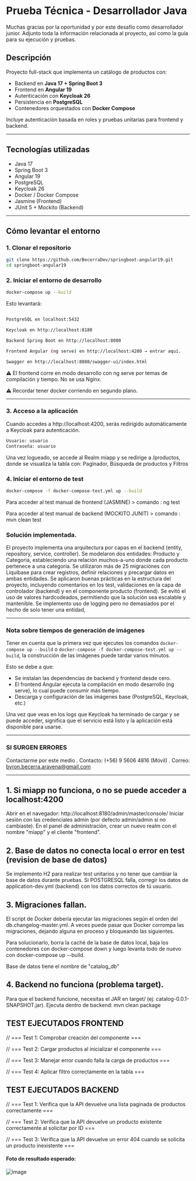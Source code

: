 # Prueba Técnica - Desarrollador Java

Muchas gracias por la oportunidad y por este desafío como desarrollador junior. Adjunto toda la información relacionada al proyecto, así como la guía para su ejecución y pruebas.

## Descripción

Proyecto full-stack que implementa un catálogo de productos con:

- Backend en **Java 17 + Spring Boot 3**  
- Frontend en **Angular 19**  
- Autenticación con **Keycloak 26**  
- Persistencia en **PostgreSQL**  
- Contenedores orquestados con **Docker Compose**  

Incluye autenticación basada en roles y pruebas unitarias para frontend y backend.

---

## Tecnologías utilizadas

- Java 17  
- Spring Boot 3  
- Angular 19  
- PostgreSQL  
- Keycloak 26  
- Docker / Docker Compose  
- Jasmine (Frontend)  
- JUnit 5 + Mockito (Backend)  

---

## Cómo levantar el entorno

### 1. Clonar el repositorio

```bash
git clone https://github.com/BecerraDev/springboot-angular19.git
cd springboot-angular19
```

### 2. Iniciar el entorno de desarrollo
```bash
docker-compose up --build
```
Esto levantará: 

```bash

PostgreSQL en localhost:5432

Keycloak en http://localhost:8180

Backend Spring Boot en http://localhost:8080

Frontend Angular (ng serve) en http://localhost:4200 → entrar aquí.

Swagger en http://localhost:8080/swagger-ui/index.html

```

⚠️ El frontend corre en modo desarrollo con ng serve por temas de compilación y tiempo. No se usa Nginx. 

⚠️ Recordar tener docker corriendo en segundo plano.


---

### 3. Acceso a la aplicación

Cuando accedes a http://localhost:4200, serás redirigido automáticamente a Keycloak para autenticación.

```bash
Usuario: usuario
Contraseña: usuario
```

Una vez logueado, se accede al Realm miapp y se redirige a /productos, donde se visualiza la tabla con: Paginador, Búsqueda de productos y Filtros


### 4. Iniciar el entorno de test
```bash
docker-compose -f docker-compose-test.yml up --build
```
Para acceder al test manual de frontend (JASMINE) > comando : ng test

Para acceder al test manual de backend (MOCKITO JUNIT) > comando : mvn clean test

### Solución implementada.

El proyecto implementa una arquitectura por capas en el backend (entity, repository, service, controller). Se modelaron dos entidades: Producto y Categoria, estableciendo una relación muchos-a-uno donde cada producto pertenece a una categoría. Se utilizaron más de 25 migraciones con Liquibase para crear registros, definir relaciones y precargar datos en ambas entidades. Se aplicaron buenas prácticas en la estructura del proyecto, incluyendo comentarios en los test, validaciones en la capa de controlador (backend) y en el componente producto (frontend). Se evitó el uso de valores hardcodeados, permitiendo que la solución sea escalable y mantenible. Se implemento uso de logging pero no demasiados por el hecho de solo tener una entidad, 




---

### Nota sobre tiempos de generación de imágenes

Tener en cuenta que la primera vez que ejecutes los comandos `docker-compose up --build` o `docker-compose -f docker-compose-test.yml up --build`, la construcción de las imágenes puede tardar varios minutos. 

Esto se debe a que:

- Se instalan las dependencias de backend y frontend desde cero.
- El frontend Angular ejecuta la compilación en modo desarrollo (ng serve), lo cual puede consumir más tiempo.
- Descarga y configuración de las imágenes base (PostgreSQL, Keycloak, etc.)

Una vez que veas en los logs que Keycloak ha terminado de cargar y se puede acceder, significa que el servicio está listo y la aplicación está disponible para usarse.



---

### SI SURGEN ERRORES ###
Contactarme por este medio 
. Contacto: (+56) 9 5606 4816 (Móvil)
. Correo: byron.becerra.aravena@gmail.com

---

## 1. Si miapp no funciona, o no se puede acceder a localhost:4200
  
Abrir en el navegador: http://localhost:8180/admin/master/console/
Iniciar sesión con las credenciales admin (por defecto admin/admin si no cambiaste). En el panel de administración, crear un nuevo realm con el nombre "miapp" y el cliente "frontend".

## 2. Base de datos no conecta local o error en test (revision de base de datos)

Se implemento H2 para realizar test unitarios y no tener que cambiar la base de datos durante pruebas. Si POSTGRESQL falla, corregir los datos de application-dev.yml (backend) con los datos correctos de tú usuario.  

## 3. Migraciones fallan.

El script de Docker debería ejecutar las migraciones según el orden del db.changelog-master.yml. A veces puede pasar que Docker corrompa las migraciones, dejando alguna en proceso y bloqueando las siguientes.

Para solucionarlo, borra la caché de la base de datos local, baja los contenedores con docker-compose down y luego levanta todo de nuevo con docker-compose up --build.

Base de datos tiene el nombre de "catalog_db"

## 4. Backend no funciona (problema target). 

Para que el backend funcione, necesitas el JAR en target/ (ej: catalog-0.0.1-SNAPSHOT.jar).
Ejecuta dentro de backend: mvn clean package


## TEST EJECUTADOS FRONTEND

  // === Test 1: Comprobar creación del componente ===

  // === Test 2: Cargar productos al inicializar el componente ===

  // === Test 3: Manejar error cuando falla la carga de productos ===

  // === Test 4: Aplicar filtro correctamente en la tabla ===

## TEST EJECUTADOS BACKEND

  // === Test 1:  Verifica que la API devuelve una lista paginada de productos correctamente === 

  // === Test 2: Verifica que la API devuelve un producto existente correctamente al solicitar por ID ===

  // === Test 3: Verifica que la API devuelve un error 404 cuando se solicita un producto inexistente ===


  #### Foto de resultado esperado: ####

  ![image](https://github.com/user-attachments/assets/9365da2e-65e0-4cc3-8aee-ab2bf9835724)





